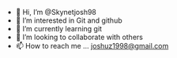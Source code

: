 - 👋 Hi, I’m @Skynetjosh98
- 👀 I’m interested in Git and github 
- 🌱 I’m currently learning git
- 💞️ I’m looking to collaborate with others 
- 📫 How to reach me ... joshuz1998@gmail.com 

<!---
Skynetjosh98/Skynetjosh98 is a ✨ special ✨ repository because its `README.md` (this file) appears on your GitHub profile.
You can click the Preview link to take a look at your changes.
--->

